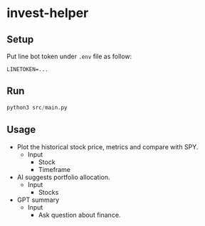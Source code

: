 # invest-helper

## Setup

Put line bot token under `.env` file as follow:

```
LINETOKEN=...
```

## Run

```py
python3 src/main.py
```

## Usage

- Plot the historical stock price, metrics and compare with SPY.
    - Input
      - Stock
      - Timeframe
- AI suggests portfolio allocation.
    - Input
        - Stocks
- GPT summary
    - Input
        - Ask question about finance.


